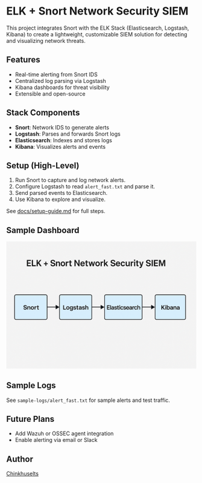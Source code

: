 # ELK + Snort Network Security SIEM

This project integrates Snort with the ELK Stack (Elasticsearch, Logstash, Kibana) to create a lightweight, customizable SIEM solution for detecting and visualizing network threats.

## Features
- Real-time alerting from Snort IDS
- Centralized log parsing via Logstash
- Kibana dashboards for threat visibility
- Extensible and open-source

## Stack Components
- **Snort**: Network IDS to generate alerts
- **Logstash**: Parses and forwards Snort logs
- **Elasticsearch**: Indexes and stores logs
- **Kibana**: Visualizes alerts and events

## Setup (High-Level)
1. Run Snort to capture and log network alerts.
2. Configure Logstash to read `alert_fast.txt` and parse it.
3. Send parsed events to Elasticsearch.
4. Use Kibana to explore and visualize.

See [docs/setup-guide.md](docs/setup-guide.md) for full steps.

## Sample Dashboard

![Dashboard Screenshot](architecture-diagram.png)

## Sample Logs
See `sample-logs/alert_fast.txt` for sample alerts and test traffic.

## Future Plans
- Add Wazuh or OSSEC agent integration
- Enable alerting via email or Slack

##  Author
[Chinkhuselts](https://github.com/Chinkhuselts)
